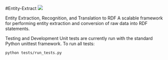 #Entity-Extract  <a href="https://travis-ci.org/RaymondKlass/entity-extract/"><img src="https://travis-ci.org/RaymondKlass/entity-extract.svg?branch=master"></a>

Entity Extraction, Recognition, and Translation to RDF
A scalable framework for performing entity extraction and conversion of raw data into RDF statements.

Testing and Development
Unit tests are currently run with the standard Python unittest framework.  To run all tests:

```
python tests/run_tests.py
```
